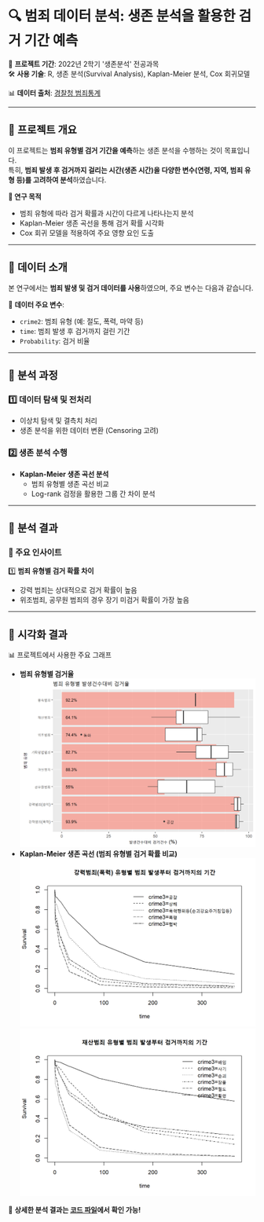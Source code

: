 # 🔍 범죄 데이터 분석: 생존 분석을 활용한 검거 기간 예측

📅 **프로젝트 기간**: 2022년 2학기 '생존분석' 전공과목  
🛠 **사용 기술**: R, 생존 분석(Survival Analysis), Kaplan-Meier 분석, Cox 회귀모델  

📊 **데이터 출처**: [경찰청 범죄통계](https://www.police.go.kr/user/bbs/BD_selectBbsList.do?q_bbsCode=1115&estnColumn2=%EB%85%84%EB%8F%84)  

---

## 🔹 프로젝트 개요

이 프로젝트는 **범죄 유형별 검거 기간을 예측**하는 생존 분석을 수행하는 것이 목표입니다.  
특히, **범죄 발생 후 검거까지 걸리는 시간(생존 시간)을 다양한 변수(연령, 지역, 범죄 유형 등)를 고려하여 분석**하였습니다.  

**🎯 연구 목적**
- 범죄 유형에 따라 검거 확률과 시간이 다르게 나타나는지 분석  
- Kaplan-Meier 생존 곡선을 통해 검거 확률 시각화  
- Cox 회귀 모델을 적용하여 주요 영향 요인 도출  

---

## 🔹 데이터 소개

본 연구에서는 **범죄 발생 및 검거 데이터를 사용**하였으며, 주요 변수는 다음과 같습니다.  

📌 **데이터 주요 변수**:
- `crime2`: 범죄 유형 (예: 절도, 폭력, 마약 등)  
- `time`: 범죄 발생 후 검거까지 걸린 기간  
- `Probability`: 검거 비율  

---

## 🔹 분석 과정

### **1️⃣ 데이터 탐색 및 전처리**
- 이상치 탐색 및 결측치 처리  
- 생존 분석을 위한 데이터 변환 (Censoring 고려)  

### **2️⃣ 생존 분석 수행**
- **Kaplan-Meier 생존 곡선 분석**  
  - 범죄 유형별 생존 곡선 비교  
  - Log-rank 검정을 활용한 그룹 간 차이 분석  

---

## 🔹 분석 결과

### **📌 주요 인사이트**
1️⃣ **범죄 유형별 검거 확률 차이**  
- 강력 범죄는 상대적으로 검거 확률이 높음  
- 위조범죄, 공무원 범죄의 경우 장기 미검거 확률이 가장 높음  

---

## 🔹 시각화 결과

📊 프로젝트에서 사용한 주요 그래프  
- **범죄 유형별 검거율**  
![검거율](https://github.com/L0326-S/Portfolio/blob/main/Crime-Survival-Analysis/images/검거율.png)
- **Kaplan-Meier 생존 곡선 (범죄 유형별 검거 확률 비교)**  
![강력범죄](https://github.com/L0326-S/Portfolio/blob/main/Crime-Survival-Analysis/images/강력범죄.png)
![재산범죄](https://github.com/L0326-S/Portfolio/blob/main/Crime-Survival-Analysis/images/재산범죄.png)

📌 **상세한 분석 결과는 [코드 파일](./crime_analysis.R)에서 확인 가능!**
